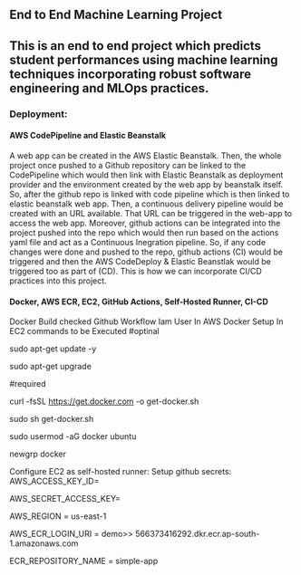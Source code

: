 
## End to End Machine Learning Project

## This is an end to end project which predicts student performances using machine learning techniques incorporating robust software engineering and MLOps practices.


### Deployment: 
#### AWS CodePipeline and Elastic Beanstalk
A web app can be created in the AWS Elastic Beanstalk. Then, the whole project once pushed to a Github repository can be linked to the CodePipeline which would then link with Elastic Beanstalk as deployment provider and the environment created by the web app by beanstalk itself. So, after the github repo is linked with code pipeline which is then linked to elastic beanstalk web app. Then, a continuous delivery pipeline would be created with an URL available. That URL can be triggered in the web-app to access the web app. Moreover, github actions can be integrated into the project pushed into the repo which would then run based on the actions yaml file and act as a Continuous Inegration pipeline. So, if any code changes were done and pushed to the repo, github actions (CI) would be triggered and then the AWS CodeDeploy & Elastic Beanstlak would be triggered too as part of (CD). This is how we can incorporate CI/CD practices into this project.

#### Docker, AWS ECR, EC2, GitHub Actions, Self-Hosted Runner, CI-CD
Docker Build checked
Github Workflow
Iam User In AWS
Docker Setup In EC2 commands to be Executed
#optinal

sudo apt-get update -y

sudo apt-get upgrade

#required

curl -fsSL https://get.docker.com -o get-docker.sh

sudo sh get-docker.sh

sudo usermod -aG docker ubuntu

newgrp docker

Configure EC2 as self-hosted runner:
Setup github secrets:
AWS_ACCESS_KEY_ID=

AWS_SECRET_ACCESS_KEY=

AWS_REGION = us-east-1

AWS_ECR_LOGIN_URI = demo>> 566373416292.dkr.ecr.ap-south-1.amazonaws.com

ECR_REPOSITORY_NAME = simple-app

